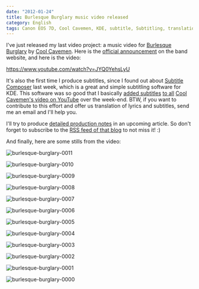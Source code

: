 ```yaml
---
date: "2012-01-24"
title: Burlesque Burglary music video released
category: English
tags: Canon EOS 7D, Cool Cavemen, KDE, subtitle, Subtitling, translation, Video, youtube
---
```


I've just released my last video project: a music video for [Burlesque Burglary](https://coolcavemen.com/discography/songs-and-lyrics/burlesque-burglary/) by [Cool Cavemen](https://coolcavemen.com). Here is the [official announcement](https://coolcavemen.com/2012/nouveau-clip-video-burlesque-burglary/) on the band website, and here is the video:

https://www.youtube.com/watch?v=JYQ0YehsLyU

It's also the first time I produce subtitles, since I found out about [Subtitle Composer](https://sourceforge.net/projects/subcomposer/) last week, which is a great and simple subtitling software for KDE. This software was so good that I basically [added subtitles](https://twitter.com/#!/coolcavemen/status/160641358762229760) [to all](https://twitter.com/#!/coolcavemen/status/161783153567076352) [Cool Cavemen's video on YouTube](https://www.youtube.com/user/coolcavemen) over the week-end. BTW, if you want to contribute to this effort and offer us translation of lyrics and subtitles, send me an email and I'll help you.

I'll try to produce [detailed production notes](https://kevin.deldycke.com/2012/06/burlesque-burglary-music-video-production-notes/) in an upcoming article. So don't forget to subscribe to the [RSS feed of that blog](https://kevin.deldycke.com/feed/) to not miss it! :)

And finally, here are some stills from the video:

![burlesque-burglary-0011](/uploads/2012/burlesque-burglary-0011.jpg)

![burlesque-burglary-0010](/uploads/2012/burlesque-burglary-0010.jpg)

![burlesque-burglary-0009](/uploads/2012/burlesque-burglary-0009.jpg)

![burlesque-burglary-0008](/uploads/2012/burlesque-burglary-0008.jpg)

![burlesque-burglary-0007](/uploads/2012/burlesque-burglary-0007.jpg)

![burlesque-burglary-0006](/uploads/2012/burlesque-burglary-0006.jpg)

![burlesque-burglary-0005](/uploads/2012/burlesque-burglary-0005.jpg)

![burlesque-burglary-0004](/uploads/2012/burlesque-burglary-0004.jpg)

![burlesque-burglary-0003](/uploads/2012/burlesque-burglary-0003.jpg)

![burlesque-burglary-0002](/uploads/2012/burlesque-burglary-0002.jpg)

![burlesque-burglary-0001](/uploads/2012/burlesque-burglary-0001.jpg)

![burlesque-burglary-0000](/uploads/2012/burlesque-burglary-0000.jpg)

